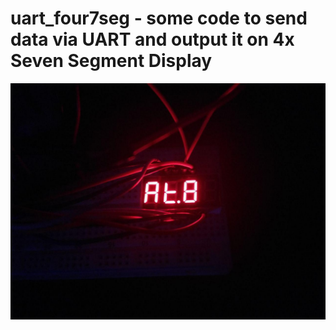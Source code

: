 # uart_four7seg - some code to send data via UART and output it on 4x Seven Segment Display

![Demo image](https://raw.githubusercontent.com/ar7ch/avr/master/uart_four7seg/extra/uart_four7seg.jpg)
